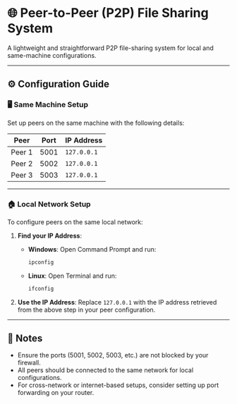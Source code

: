 # 🌐 Peer-to-Peer (P2P) File Sharing System

A lightweight and straightforward P2P file-sharing system for local and same-machine configurations.

---

## ⚙️ Configuration Guide

### 🖥️ Same Machine Setup
Set up peers on the same machine with the following details:

| **Peer** | **Port** | **IP Address**   |
|----------|----------|------------------|
| Peer 1   | 5001     | `127.0.0.1`      |
| Peer 2   | 5002     | `127.0.0.1`      |
| Peer 3   | 5003     | `127.0.0.1`      |

---

### 🏠 Local Network Setup
To configure peers on the same local network:

1. **Find your IP Address**:
   - **Windows**: Open Command Prompt and run:
     ```cmd
     ipconfig
     ```
   - **Linux**: Open Terminal and run:
     ```bash
     ifconfig
     ```

2. **Use the IP Address**:
   Replace `127.0.0.1` with the IP address retrieved from the above step in your peer configuration.

---

## 📌 Notes
- Ensure the ports (5001, 5002, 5003, etc.) are not blocked by your firewall.
- All peers should be connected to the same network for local configurations.
- For cross-network or internet-based setups, consider setting up port forwarding on your router.
